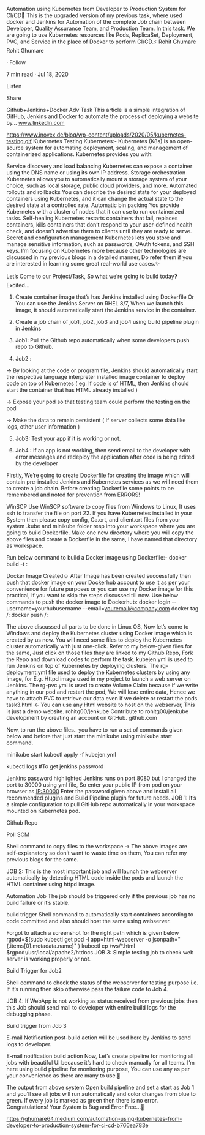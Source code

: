 Automation using Kubernetes from Developer to Production System for CI/CD🤠
This is the upgraded version of my previous task, where used docker and Jenkins for Automation of the complete Job chain between Developer, Quality Assurance Team, and Production Team. In this task. We are going to use Kubernetes resources like Pods, ReplicaSet, Deployment, PVC, and Service in the place of Docker to perform CI/CD.⚡
Rohit Ghumare
Rohit Ghumare

·
Follow

7 min read
·
Jul 18, 2020

Listen


Share

Github+Jenkins+Docker Adv Task
This article is a simple integration of GitHub, Jenkins and Docker to automate the process of deploying a website by…
www.linkedin.com

https://www.inovex.de/blog/wp-content/uploads/2020/05/kubernetes-testing.gif
Kubernetes Testing
Kubernetes:-
Kubernetes (K8s) is an open-source system for automating deployment, scaling, and management of containerized applications. Kubernetes provides you with:

Service discovery and load balancing
Kubernetes can expose a container using the DNS name or using its own IP address.
Storage orchestration
Kubernetes allows you to automatically mount a storage system of your choice, such as local storage, public cloud providers, and more.
Automated rollouts and rollbacks
You can describe the desired state for your deployed containers using Kubernetes, and it can change the actual state to the desired state at a controlled rate.
Automatic bin packing
You provide Kubernetes with a cluster of nodes that it can use to run containerized tasks.
Self-healing
Kubernetes restarts containers that fail, replaces containers, kills containers that don’t respond to your user-defined health check, and doesn’t advertise them to clients until they are ready to serve.
Secret and configuration management
Kubernetes lets you store and manage sensitive information, such as passwords, OAuth tokens, and SSH keys.
I’m focusing on Kubernetes more because other technologies are discussed in my previous blogs in a detailed manner, Do refer them if you are interested in learning some great real-world use cases.✨

Let’s Come to our Project/Task, So what we’re going to build today❓ Excited…
1. Create container image that’s has Jenkins installed using Dockerfile Or You can use the Jenkins Server on RHEL 8/7, When we launch this image, it should automatically start the Jenkins service in the container.

2. Create a job chain of job1, job2, job3 and job4 using build pipeline plugin in Jenkins

3. Job1: Pull the Github repo automatically when some developers push repo to Github.

4. Job2 :

→ By looking at the code or program file, Jenkins should automatically start the respective language interpreter installed image container to deploy code on top of Kubernetes ( eg. If code is of HTML, then Jenkins should start the container that has HTML already installed )

→ Expose your pod so that testing team could perform the testing on the pod

→ Make the data to remain persistent ( If server collects some data like logs, other user information )

5. Job3: Test your app if it is working or not.

6. Job4 : If an app is not working, then send email to the developer with error messages and redeploy the application after code is being edited by the developer

Firstly, We’re going to create Dockerfile for creating the image which will contain pre-installed Jenkins and Kubernetes services as we will need them to create a job chain. Before creating Dockerfile some points to be remembered and noted for prevention from ERRORS!


WinSCP
Use WinSCP software to copy files from Windows to Linux, It uses ssh to transfer the file on port 22.
If you have Kubernetes installed in your System then please copy config, Ca.crt, and client.crt files from your system .kube and minikube folder resp into your workspace where you are going to build Dockerfile.
Make one new directory where you will copy the above files and create a Dockerfile in the same, I have named that directory as workspace.

Run below command to build a Docker image using Dockerfile:-
docker build -t <image name>:<tag name> <path>


Docker Image Created☺
After Image has been created successfully then push that docker image on your Dockerhub account to use it as per your convenience for future purposes or you can use my Docker image for this practical, If you want to skip the steps discussed till now.
Use below commands to push the docker image to Dockerhub:
docker login --username=yourhubusername --email=youremail@company.com
docker tag <docker image ID> <yourhubusername>/<imagename>:<tag name>
docker push <yourhubusername>/<imagename>:<tag name>


The above discussed all parts to be done in Linux OS, Now let’s come to Windows and deploy the Kubernetes cluster using Docker image which is created by us now.
You will need some files to deploy the Kubernetes cluster automatically with just one-click. Refer to my below-given files for the same, Just click on those files they are linked to my Github Repo, Fork the Repo and download codes to perform the task.
kubejen.yml is used to run Jenkins on top of Kubernetes by deploying clusters.
The rg-deployment.yml file used to deploy the Kubernetes clusters by using any image, for E.g. Httpd image used in my project to launch a web server on Jenkins.
The rg-pvc.yml is used to create Volume Claim because if we write anything in our pod and restart the pod, We will lose entire data, Hence we have to attach PVC to retrieve our data even if we delete or restart the pods.
task3.html ← You can use any Html website to host on the webserver, This is just a demo website.
rohitg00/jenkube
Contribute to rohitg00/jenkube development by creating an account on GitHub.
github.com

Now, to run the above files.. you have to run a set of commands given below and before that just start the minikube using minikube start command.

minikube start
kubectl apply -f kubejen.yml

kubectl logs <podname> #To get jenkins password

Jenkins password highlighted
Jenkins runs on port 8080 but I changed the port to 30000 using yml file, So enter your public IP from pod on your browser as <IP:30000>
Enter the password given above and install all recommended plugins and Build Pipeline plugin for future needs.
JOB 1:
It’s a simple configuration to pull GitHub repo automatically in your workspace mounted on Kubernetes pod.


Github Repo

Poll SCM

Shell command to copy files to the workspace
→ The above images are self-explanatory so don’t want to waste time on them, You can refer my previous blogs for the same.

JOB 2:
This is the most important job and will launch the webserver automatically by detecting HTML code inside the pods and launch the HTML container using httpd image.

Automation Job
The job should be triggered only if the previous job has no build failure or it’s stable.

build trigger
Shell command to automatically start containers according to code committed and also should host the same using webserver.

Forgot to attach a screenshot for the right path which is given below
rgpod=$(sudo kubectl get pod -l app=html-webserver -o jsonpath="{.items[0].metadata.name}" )
kubectl cp /ws/*.html  $rgpod:/usr/local/apache2/htdocs
JOB 3:
Simple testing job to check web server is working properly or not.

Build Trigger for Job2

Shell command to check the status of the webserver for testing purpose i.e. If it’s running then skip otherwise pass the failure code to Job 4.

JOB 4:
If WebApp is not working as status received from previous jobs then this Job should send mail to developer with entire build logs for the debugging phase.

Build trigger from Job 3

E-mail Notification post-build action will be used here by Jenkins to send logs to developer.

E-mail notification build action
Now, Let’s create pipeline for monitoring all jobs with beautiful UI because it’s hard to check manually for all teams. I’m here using build pipeline for monitoring purpose, You can use any as per your convenience as there are many to use.🤩

The output from above system
Open build pipeline and set a start as Job 1 and you’ll see all jobs will run automatically and color changes from blue to green. If every job is marked as green then there is no error.
Congratulations! Your System is Bug and Error Free…🎉





https://ghumare64.medium.com/automation-using-kubernetes-from-developer-to-production-system-for-ci-cd-b766ea783e

